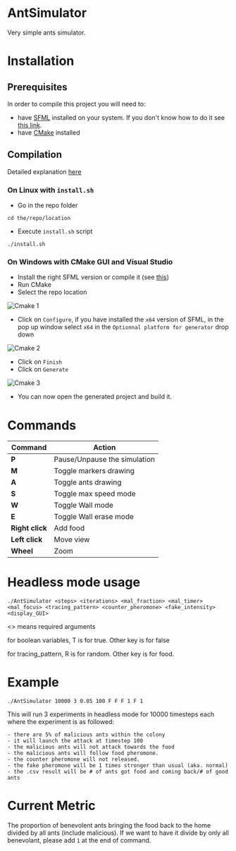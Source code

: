 # AntSimulator

Very simple ants simulator.

# Installation

## Prerequisites

In order to compile this project you will need to:
 - have [SFML](https://www.sfml-dev.org/index.php) installed on your system. If you don't know how to do it see [this link](https://www.sfml-dev.org/tutorials/2.5/#getting-started).
 - have [CMake](https://cmake.org/) installed

## Compilation

Detailed explanation [here](https://preshing.com/20170511/how-to-build-a-cmake-based-project/)

### On Linux with `install.sh`
- Go in the repo folder

`cd the/repo/location`

- Execute `install.sh` script

`./install.sh`

### On Windows with CMake GUI and Visual Studio
 - Install the right SFML version or compile it (see [this](https://www.sfml-dev.org/tutorials/2.5/start-vc.php))
 - Run CMake
 - Select the repo location
 
![Cmake 1](https://github.com/johnBuffer/AntSimulator/blob/master/img/cmake_1.PNG)
 - Click on `Configure`, if you have installed the `x64` version of SFML, in the pop up window select `x64` in the `Optionnal platform for generator` drop down

![Cmake 2](https://github.com/johnBuffer/AntSimulator/blob/master/img/cmake_2.PNG)
 - Click on `Finish`
 - Click on `Generate`

![Cmake 3](https://github.com/johnBuffer/AntSimulator/blob/master/img/cmake_3.PNG)
 - You can now open the generated project and build it.

# Commands

|Command|Action|
|---|---|
|**P**|Pause/Unpause the simulation|
|**M**|Toggle markers drawing|
|**A**|Toggle ants drawing|
|**S**|Toggle max speed mode|
|**W**|Toggle Wall mode|
|**E**|Toggle Wall erase mode|
|**Right click**|Add food|
|**Left click**|Move view|
|**Wheel**|Zoom|

# 	Headless mode usage
	./AntSimulator <steps> <iterations> <mal_fraction> <mal_timer> <mal_focus> <tracing_pattern> <counter_pheromone> <fake_intensity> <display_GUI>
<> means required arguments

for boolean variables, T is for true. Other key is for false

for tracing_pattern, R is for random. Other key is for food.

#	Example
	./AntSimulator 10000 3 0.05 100 F F F 1 F 1
This will run 3 experiments in headless mode for 10000 timesteps each where the experiment is as followed:
			
    - there are 5% of malicious ants within the colony
	- it will launch the attack at timestep 100
	- the malicious ants will not attack towards the food
	- the malicious ants will follow food pheromone.
	- the counter pheromone will not released.
	- the fake pheromone will be 1 times stronger than usual (aka. normal)
    - the .csv result will be # of ants got food and coming back/# of good ants 

#   Current Metric

The proportion of benevolent ants bringing the food back to the home divided by all ants (include malicious). If we want to have it divide by only all benevolant, please add `1` at the end of command.